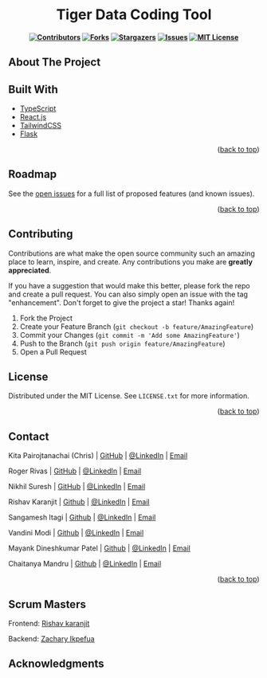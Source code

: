 <h1 align="center"> Tiger Data Coding Tool </h1>

<h4 align="center">

<!-- Project shields -->
[![Contributors][contributors-shield]][contributors-url]
[![Forks][forks-shield]][forks-url]
[![Stargazers][stars-shield]][stars-url]
[![Issues][issues-shield]][issues-url]
[![MIT License][license-shield]][license-url]

</h4>

<!-- ABOUT THE PROJECT -->
## About The Project
<!-- TODO:PUT PICTURE OF TOOL HERE -->
<!-- [![Product Name Screen Shot][product-screenshot]](https://example.com)-->

## Built With
* [TypeScript](https://www.typescriptlang.org)
* [React.js](https://reactjs.org/)
* [TailwindCSS](https://tailwindcss.com)
* [Flask](https://flask.palletsprojects.com/en/2.0.x/)
<p align="right">(<a href="#top">back to top</a>)</p>

<!-- ROADMAP -->
## Roadmap

See the [open issues](https://github.com/paigerodeghero/TigerDataCoding/issues) for a full list of proposed features (and known issues).

<p align="right">(<a href="#top">back to top</a>)</p>

## Contributing
Contributions are what make the open source community such an amazing place to learn, inspire, and create. Any contributions you make are **greatly appreciated**.

If you have a suggestion that would make this better, please fork the repo and create a pull request. You can also simply open an issue with the tag "enhancement".
Don't forget to give the project a star! Thanks again!

1. Fork the Project
2. Create your Feature Branch (`git checkout -b feature/AmazingFeature`)
3. Commit your Changes (`git commit -m 'Add some AmazingFeature'`)
4. Push to the Branch (`git push origin feature/AmazingFeature`)
5. Open a Pull Request


## License
Distributed under the MIT License. See `LICENSE.txt` for more information.

<p align="right">(<a href="#top">back to top</a>)</p>

<!-- CONTACT -->
## Contact
Kita Pairojtanachai (Chris) | [GitHub](https://github.com/KitaPDev) | [@LinkedIn](https://www.linkedin.com/in/chris-kpc/) | [Email](mailto:kita.pairojtanachai@gmail.com)

Roger Rivas | [GitHub](https://github.com/rogersmithr) | [@LinkedIn](https://www.linkedin.com/in/rogersmithr/) | [Email](mailto:roger.rivas.guevara@gmail.com)

Nikhil Suresh | [GitHub](https://github.com/nik1097/) | [@LinkedIn](https://www.linkedin.com/in/nikhil-suresh97/) | [Email](mailto:nikhilsuresh097@gmail.com)

Rishav Karanjit | [Github](https://github.com/rishav-karanjit) | [@LinkedIn](https://www.linkedin.com/in/rishavkaranjit/) | [Email](mailto:karanjitrishav4@gmail.com)

Sangamesh Itagi | [Github](https://github.com/SangameshItagi) | [@LinkedIn](https://www.linkedin.com/in/sangamesh-itagi-57ab09135/) | [Email](mailto:itagi.sangamesh@gmail.com)

Vandini Modi | [Github](https://github.com/Vandinimodi1595) | [@LinkedIn](https://www.linkedin.com/in/vandini-modi-7a2860136/) | [Email](mailto:vandini.testing@gmail.com)

Mayank Dineshkumar Patel | [Github](https://github.com/mayankdp) | [@LinkedIn](https://www.linkedin.com/in/mpatel-9/) | [Email](mailto:mpatel9.com@gmail.com)

Chaitanya Mandru | [Github](https://github.com/bittu426) | [@LinkedIn](https://www.linkedin.com/in/chaitanyamandru) | [Email](mailto:cmandru@g.clemson.edu)

<p align="right">(<a href="#top">back to top</a>)</p>

## Scrum Masters
Frontend: [Rishav karanjit](https://github.com/rishav-karanjit) 

Backend: [Zachary Ikpefua](https://github.com/zikpefu)

<!-- ACKNOWLEDGMENTS -->
## Acknowledgments


<!-- MARKDOWN LINKS & IMAGES -->
<!-- https://www.markdownguide.org/basic-syntax/#reference-style-links -->
[contributors-shield]: https://img.shields.io/github/contributors/paigerodeghero/TigerDataCoding.svg?style=for-the-badge
[contributors-url]: https://github.com/paigerodeghero/TigerDataCoding/graphs/contributors
[forks-shield]: https://img.shields.io/github/forks/paigerodeghero/TigerDataCoding.svg?style=for-the-badge
[forks-url]: https://github.com/paigerodeghero/TigerDataCoding/network/members
[stars-shield]: https://img.shields.io/github/stars/paigerodeghero/TigerDataCoding.svg?style=for-the-badge
[stars-url]: https://github.com/paigerodeghero/TigerDataCoding/stargazers
[issues-shield]: https://img.shields.io/github/issues/paigerodeghero/TigerDataCoding.svg?style=for-the-badge
[issues-url]: https://github.com/paigerodeghero/TigerDataCoding/issues
[license-shield]: https://img.shields.io/github/license/paigerodeghero/TigerDataCoding.svg?style=for-the-badge
[license-url]: https://github.com/paigerodeghero/TigerDataCoding/blob/master/LICENSE.txt
[linkedin-shield]: https://img.shields.io/badge/-LinkedIn-black.svg?style=for-the-badge&logo=linkedin&colorB=555
[linkedin-url]: https://linkedin.com/in/linkedin_username
[product-screenshot]: images/screenshot.png
